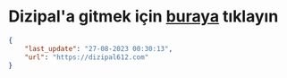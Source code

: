 # Dizipal'a gitmek için [buraya](https://dizipal612.com) tıklayın
    
```json
{
    "last_update": "27-08-2023 00:30:13",
    "url": "https://dizipal612.com"
}
```